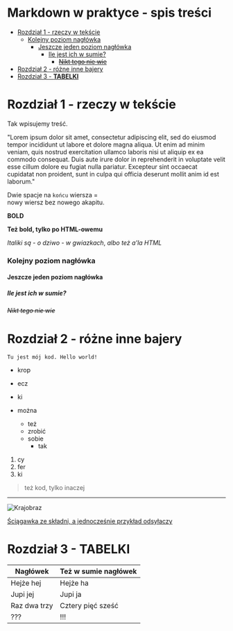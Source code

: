 # Markdown w praktyce - spis treści <!-- omit in toc -->

<!--- Komentarze jak w HTMLu --->

- [Rozdział 1 - rzeczy w tekście](#rozdział-1---rzeczy-w-tekście)
    - [Kolejny  poziom nagłówka](#kolejny--poziom-nagłówka)
      - [Jeszcze jeden poziom nagłówka](#jeszcze-jeden-poziom-nagłówka)
        - [Ile jest ich w sumie?](#ile-jest-ich-w-sumie)
          - [~~Nikt tego nie wie~~](#nikt-tego-nie-wie)
- [Rozdział 2 - różne inne bajery](#rozdział-2---różne-inne-bajery)
- [Rozdział 3 - **TABELKI**](#rozdział-3---tabelki)


# Rozdział 1 - rzeczy w tekście

Tak wpisujemy treść.

"Lorem
 ipsum
  dolor
   sit
    amet,
    consectetur
    adipiscing
    elit, sed do eiusmod tempor incididunt ut labore et dolore magna aliqua. Ut enim ad minim veniam, quis nostrud exercitation ullamco laboris nisi ut aliquip ex ea commodo consequat. Duis aute irure dolor in reprehenderit in voluptate velit esse cillum dolore eu fugiat nulla pariatur. Excepteur sint occaecat cupidatat non proident, sunt in culpa qui officia deserunt mollit anim id est laborum."

Dwie spacje na `końcu` wiersza =  
nowy wiersz bez nowego akapitu.

**BOLD**

<b>Też bold, tylko po HTML-owemu</b>

*Italiki są - o dziwo - w gwiazkach*, <i> albo też a'la HTML </i>

### Kolejny  poziom nagłówka

#### Jeszcze jeden poziom nagłówka

##### Ile jest ich w sumie?

###### ~~Nikt tego nie wie~~

# Rozdział 2 - różne inne bajery

```Tu jest mój kod. Hello world!```

- krop 
- ecz
- ki

- można
    - też
    - zrobić
    - sobie 
        - tak

1. cy
2. fer
3. ki

> też kod, tylko inaczej

---

![Krajobraz](IMG_20190812_144204-1.jpg)

[Ściągawka ze składni, a jednocześnie przykład odsyłaczy](https://www.markdownguide.org/cheat-sheet/)

# Rozdział 3 - **TABELKI**

| Nagłówek     | Też w sumie nagłówek |
| ------------ | -------------------- |
| Hejże hej    | Hejże ha             |
| Jupi jej     | Jupi ja              |
| Raz dwa trzy | Cztery pięć sześć    |
| ???          | !!!                  |

<!--- jakoś poszło --->

